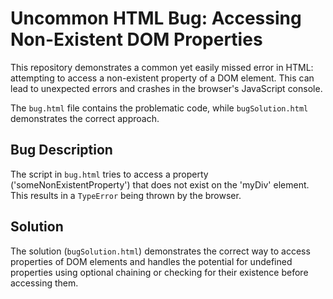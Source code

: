 # Uncommon HTML Bug: Accessing Non-Existent DOM Properties

This repository demonstrates a common yet easily missed error in HTML: attempting to access a non-existent property of a DOM element.  This can lead to unexpected errors and crashes in the browser's JavaScript console.

The `bug.html` file contains the problematic code, while `bugSolution.html` demonstrates the correct approach.

## Bug Description
The script in `bug.html` tries to access a property ('someNonExistentProperty') that does not exist on the 'myDiv' element. This results in a `TypeError` being thrown by the browser.

## Solution
The solution (`bugSolution.html`) demonstrates the correct way to access properties of DOM elements and handles the potential for undefined properties using optional chaining or checking for their existence before accessing them.